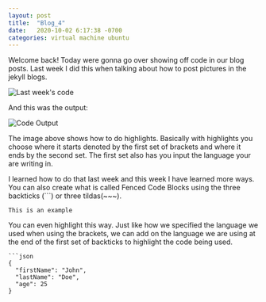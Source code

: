 ```yaml
---
layout: post
title:  "Blog_4"
date:   2020-10-02 6:17:38 -0700
categories: virtual machine ubuntu
---
```

Welcome back! Today were gonna go over showing off code in our blog posts. Last week I did this when
talking about how to post pictures in the jekyll blogs.

![Last week's code](https://i.imgur.com/BvsTOFt.png)

And this was the output:

![Code Output](https://i.imgur.com/mBdlHkF.png)

The image above shows how to do highlights. Basically with highlights you choose where it starts
denoted by the first set of brackets and where it ends by the second set. The first set also has you input
the language your are writing in.

I learned how to do that last week and this week I have learned more ways. You can also create what is
called Fenced Code Blocks using the three backticks (```) or three tildas(~~~).
```
This is an example
```
You can even highlight this way. Just like how we specified the language we used when using the brackets,
we can add on the language we are using at the end of the first set of backticks to highlight the code
being used.

```
```json
{
  "firstName": "John",
  "lastName": "Doe",
  "age": 25
}
```
```
